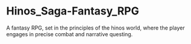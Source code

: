 # Hinos_Saga-Fantasy_RPG
A fantasy RPG, set in the principles of the hinos world, where the player engages in precise combat and narrative questing.
